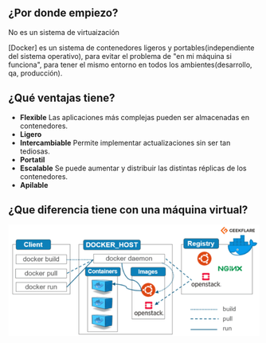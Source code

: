 ## ¿Por donde empiezo?

No es un sistema de virtuaización

[Docker] es un sistema de contenedores ligeros y portables(independiente del sistema operativo), para evitar el problema de "en mi máquina si funciona", para tener el mismo entorno en todos los ambientes(desarrollo, qa, producción).

## ¿Qué ventajas tiene?

* **Flexible** Las aplicaciones más complejas pueden ser almacenadas en contenedores.
* **Ligero**
* **Intercambiable** Permite implementar actualizaciones sin ser tan tediosas.
* **Portatil**
* **Escalable** Se puede aumentar y distribuir las distintas réplicas de los contenedores.
* **Apilable**

## ¿Que diferencia tiene con una máquina virtual?

![Arquitectura de Docker](docker-architecture-609x270.webp)